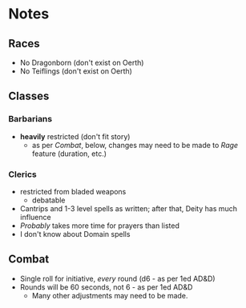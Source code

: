 # Notes

## Races
- No Dragonborn (don't exist on Oerth)
- No Teiflings (don't exist on Oerth)


## Classes
### Barbarians
- **heavily** restricted (don't fit story)
  - as per _Combat_, below, changes may need to be made to _Rage_ feature (duration, etc.)
    
### Clerics
- restricted from bladed weapons
  - debatable
- Cantrips and 1-3 level spells as written; after that, Deity has much influence
- _Probably_ takes more time for prayers than listed
- I don't know about Domain spells


## Combat
- Single roll for initiative, _every_ round (d6 - as per 1ed AD&D)
- Rounds will be 60 seconds, not 6 - as per 1ed AD&D
  - Many other adjustments may need to be made.
